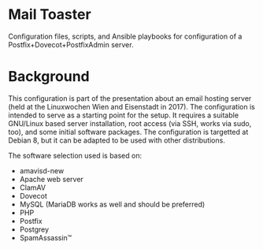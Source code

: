 Mail Toaster
============

Configuration files, scripts, and Ansible playbooks for configuration of a Postfix+Dovecot+PostfixAdmin server.

Background
==========

This configuration is part of the presentation about an email hosting server (held at the Linuxwochen Wien
and Eisenstadt in 2017). The configuration is intended to serve as a starting point for the setup. It requires
a suitable GNU/Linux based server installation, root access (via SSH, works via sudo, too), and some initial
software packages. The configuration is targetted at Debian 8, but it can be adapted to be used with other
distributions.

The software selection used is based on:

* amavisd-new
* Apache web server
* ClamAV
* Dovecot
* MySQL (MariaDB works as well and should be preferred)
* PHP
* Postfix
* Postgrey
* SpamAssassin™
